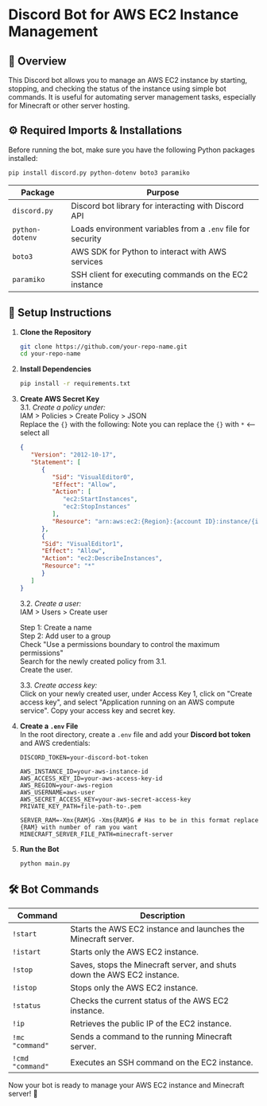 # **Discord Bot for AWS EC2 Instance Management**

## **📌 Overview**  
This Discord bot allows you to manage an AWS EC2 instance by starting, stopping, and checking the status of the instance using simple bot commands. It is useful for automating server management tasks, especially for Minecraft or other server hosting.

## **⚙️ Required Imports & Installations**  
Before running the bot, make sure you have the following Python packages installed:

```bash
pip install discord.py python-dotenv boto3 paramiko
```

| Package          | Purpose |
|-----------------|---------|
| `discord.py`    | Discord bot library for interacting with Discord API |
| `python-dotenv` | Loads environment variables from a `.env` file for security |
| `boto3`         | AWS SDK for Python to interact with AWS services |
| `paramiko`      | SSH client for executing commands on the EC2 instance |

## **📂 Setup Instructions**  

1. **Clone the Repository**  
   ```bash
   git clone https://github.com/your-repo-name.git
   cd your-repo-name
   ```

2. **Install Dependencies**  
   ```bash
   pip install -r requirements.txt
   ```

3. **Create AWS Secret Key**  
   3.1. *Create a policy under:*  
      IAM > Policies > Create Policy > JSON  
      Replace the `{}` with the following:
      Note you can replace the `{}` with `*` <-- select all
      ```json
      {
         "Version": "2012-10-17",
         "Statement": [
            {
               "Sid": "VisualEditor0",
               "Effect": "Allow",
               "Action": [
                  "ec2:StartInstances",
                  "ec2:StopInstances"
               ],
               "Resource": "arn:aws:ec2:{Region}:{account ID}:instance/{instance ID}"
            },
            {
            "Sid": "VisualEditor1",
            "Effect": "Allow",
            "Action": "ec2:DescribeInstances",
            "Resource": "*"
            }
         ]
      }
      ```
   
   3.2. *Create a user:*  
      IAM > Users > Create user  

      Step 1: Create a name  
      Step 2: Add user to a group  
      Check "Use a permissions boundary to control the maximum permissions"  
      Search for the newly created policy from 3.1.  
      Create the user.  
   
   3.3. *Create access key:*  
      Click on your newly created user, under Access Key 1, click on "Create access key", and select "Application running on an AWS compute service". Copy your access key and secret key.

4. **Create a `.env` File**  
   In the root directory, create a `.env` file and add your **Discord bot token** and AWS credentials:  
   ```
   DISCORD_TOKEN=your-discord-bot-token

   AWS_INSTANCE_ID=your-aws-instance-id
   AWS_ACCESS_KEY_ID=your-aws-access-key-id
   AWS_REGION=your-aws-region
   AWS_USERNAME=aws-user
   AWS_SECRET_ACCESS_KEY=your-aws-secret-access-key
   PRIVATE_KEY_PATH=file-path-to-.pem

   SERVER_RAM=-Xmx{RAM}G -Xms{RAM}G # Has to be in this format replace {RAM} with number of ram you want
   MINECRAFT_SERVER_FILE_PATH=minecraft-server
   ```

5. **Run the Bot**  
   ```bash
   python main.py
   ```

## **🛠 Bot Commands**  
| Command | Description |
|---------|------------|
| `!start` | Starts the AWS EC2 instance and launches the Minecraft server. |
| `!istart` | Starts only the AWS EC2 instance. |
| `!stop` | Saves, stops the Minecraft server, and shuts down the AWS EC2 instance. |
| `!istop` | Stops only the AWS EC2 instance. |
| `!status` | Checks the current status of the AWS EC2 instance. |
| `!ip` | Retrieves the public IP of the EC2 instance. |
| `!mc "command"` | Sends a command to the running Minecraft server. |
| `!cmd "command"` | Executes an SSH command on the EC2 instance. |

Now your bot is ready to manage your AWS EC2 instance and Minecraft server! 🚀
